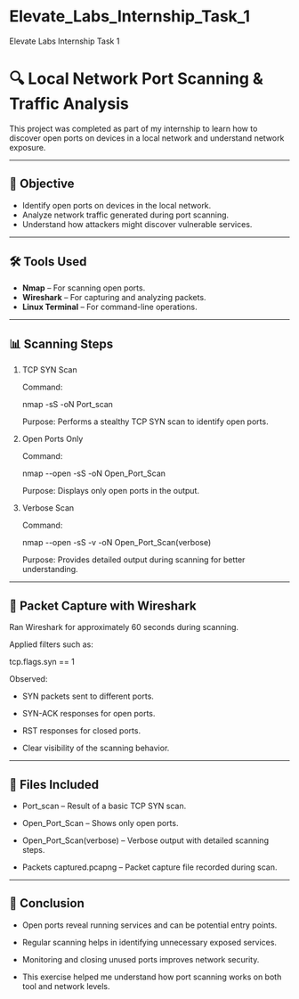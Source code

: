 # Elevate_Labs_Internship_Task_1
Elevate Labs Internship Task 1

# 🔍 Local Network Port Scanning & Traffic Analysis

This project was completed as part of my internship to learn how to discover open ports on devices in a local network and understand network exposure.

---

## 🧠 Objective

- Identify open ports on devices in the local network.
- Analyze network traffic generated during port scanning.
- Understand how attackers might discover vulnerable services.

---

## 🛠️ Tools Used

- **Nmap** – For scanning open ports.
- **Wireshark** – For capturing and analyzing packets.
- **Linux Terminal** – For command-line operations.

---

## 📊 Scanning Steps

1. TCP SYN Scan

    Command:
  
    nmap -sS <target-ip> -oN Port_scan
  
    Purpose: Performs a stealthy TCP SYN scan to identify open ports.

2. Open Ports Only

    Command:

    nmap --open -sS <target-ip> -oN Open_Port_Scan

    Purpose: Displays only open ports in the output.

3. Verbose Scan

    Command:

    nmap --open -sS -v <target-ip> -oN Open_Port_Scan(verbose)

    Purpose: Provides detailed output during scanning for better understanding.
   
---

## 📡 Packet Capture with Wireshark

  Ran Wireshark for approximately 60 seconds during scanning.

  Applied filters such as:

  tcp.flags.syn == 1

  Observed:

  - SYN packets sent to different ports.
  
  - SYN-ACK responses for open ports.

  - RST responses for closed ports.

  - Clear visibility of the scanning behavior.

---

## 📁 Files Included

  - Port_scan – Result of a basic TCP SYN scan.

  - Open_Port_Scan – Shows only open ports.

  - Open_Port_Scan(verbose) – Verbose output with detailed scanning steps.

  - Packets captured.pcapng – Packet capture file recorded during scan.

---

## 🔐 Conclusion

  - Open ports reveal running services and can be potential entry points.

  - Regular scanning helps in identifying unnecessary exposed services.

  - Monitoring and closing unused ports improves network security.

  - This exercise helped me understand how port scanning works on both tool and network levels.
